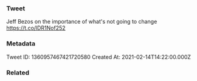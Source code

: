 ### Tweet
Jeff Bezos on the importance of what's not going to change https://t.co/lDR1Nof252

### Metadata
Tweet ID: 1360957467421720580
Created At: 2021-02-14T14:22:00.000Z

### Related

